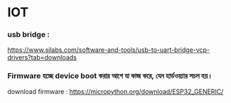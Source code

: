 # IOT
### usb bridge :
https://www.silabs.com/software-and-tools/usb-to-uart-bridge-vcp-drivers?tab=downloads
### Firmware হচ্ছে device boot করার আগে যা কাজ করে, যেন হার্ডওয়্যার সচল হয়।
download firmware : https://micropython.org/download/ESP32_GENERIC/

